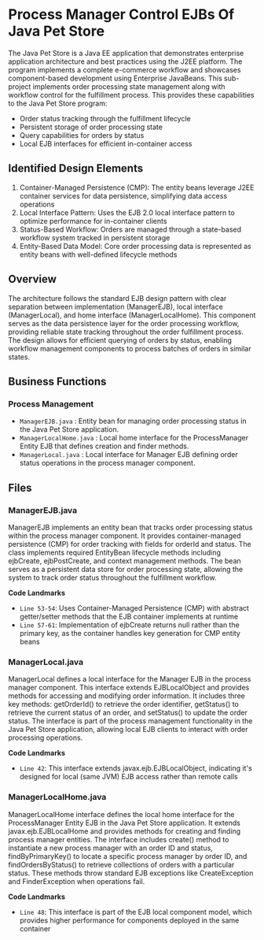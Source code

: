 # Process Manager Control EJBs Of Java Pet Store

The Java Pet Store is a Java EE application that demonstrates enterprise application architecture and best practices using the J2EE platform. The program implements a complete e-commerce workflow and showcases component-based development using Enterprise JavaBeans. This sub-project implements order processing state management along with workflow control for the fulfillment process. This provides these capabilities to the Java Pet Store program:

- Order status tracking through the fulfillment lifecycle
- Persistent storage of order processing state
- Query capabilities for orders by status
- Local EJB interfaces for efficient in-container access

## Identified Design Elements

1. Container-Managed Persistence (CMP): The entity beans leverage J2EE container services for data persistence, simplifying data access operations
2. Local Interface Pattern: Uses the EJB 2.0 local interface pattern to optimize performance for in-container clients
3. Status-Based Workflow: Orders are managed through a state-based workflow system tracked in persistent storage
4. Entity-Based Data Model: Core order processing data is represented as entity beans with well-defined lifecycle methods

## Overview
The architecture follows the standard EJB design pattern with clear separation between implementation (ManagerEJB), local interface (ManagerLocal), and home interface (ManagerLocalHome). This component serves as the data persistence layer for the order processing workflow, providing reliable state tracking throughout the order fulfillment process. The design allows for efficient querying of orders by status, enabling workflow management components to process batches of orders in similar states.

## Business Functions

### Process Management
- `ManagerEJB.java` : Entity bean for managing order processing status in the Java Pet Store application.
- `ManagerLocalHome.java` : Local home interface for the ProcessManager Entity EJB that defines creation and finder methods.
- `ManagerLocal.java` : Local interface for Manager EJB defining order status operations in the process manager component.

## Files
### ManagerEJB.java

ManagerEJB implements an entity bean that tracks order processing status within the process manager component. It provides container-managed persistence (CMP) for order tracking with fields for orderId and status. The class implements required EntityBean lifecycle methods including ejbCreate, ejbPostCreate, and context management methods. The bean serves as a persistent data store for order processing state, allowing the system to track order status throughout the fulfillment workflow.

 **Code Landmarks**
- `Line 53-54`: Uses Container-Managed Persistence (CMP) with abstract getter/setter methods that the EJB container implements at runtime
- `Line 57-61`: Implementation of ejbCreate returns null rather than the primary key, as the container handles key generation for CMP entity beans
### ManagerLocal.java

ManagerLocal defines a local interface for the Manager EJB in the process manager component. This interface extends EJBLocalObject and provides methods for accessing and modifying order information. It includes three key methods: getOrderId() to retrieve the order identifier, getStatus() to retrieve the current status of an order, and setStatus() to update the order status. The interface is part of the process management functionality in the Java Pet Store application, allowing local EJB clients to interact with order processing operations.

 **Code Landmarks**
- `Line 42`: This interface extends javax.ejb.EJBLocalObject, indicating it's designed for local (same JVM) EJB access rather than remote calls
### ManagerLocalHome.java

ManagerLocalHome interface defines the local home interface for the ProcessManager Entity EJB in the Java Pet Store application. It extends javax.ejb.EJBLocalHome and provides methods for creating and finding process manager entities. The interface includes create() method to instantiate a new process manager with an order ID and status, findByPrimaryKey() to locate a specific process manager by order ID, and findOrdersByStatus() to retrieve collections of orders with a particular status. These methods throw standard EJB exceptions like CreateException and FinderException when operations fail.

 **Code Landmarks**
- `Line 48`: This interface is part of the EJB local component model, which provides higher performance for components deployed in the same container

[Generated by the Sage AI expert workbench: 2025-03-29 21:37:00  https://sage-tech.ai/workbench]: #